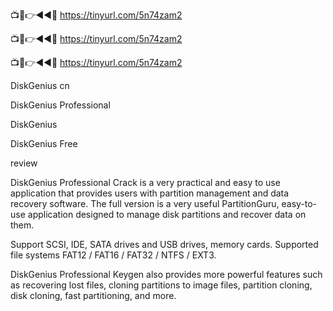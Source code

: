 📺📱👉◄◄🔴 https://tinyurl.com/5n74zam2

📺📱👉◄◄🔴 https://tinyurl.com/5n74zam2

📺📱👉◄◄🔴 https://tinyurl.com/5n74zam2

DiskGenius cn

DiskGenius Professional

DiskGenius

DiskGenius Free

review

DiskGenius Professional Crack is a very practical and easy to use application that provides users with partition management and data recovery software. The full version is a very useful PartitionGuru, easy-to-use application designed to manage disk partitions and recover data on them.

Support SCSI, IDE, SATA drives and USB drives, memory cards. Supported file systems FAT12 / FAT16 / FAT32 / NTFS / EXT3.

DiskGenius Professional Keygen also provides more powerful features such as recovering lost files, cloning partitions to image files, partition cloning, disk cloning, fast partitioning, and more.
